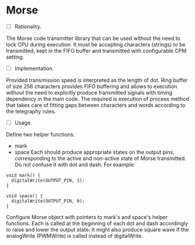 Morse
=====

- [ ] Rationality.

The Morse code transmitter library that can be used without the need to lock CPU during execution. It must be accepting characters (strings) to be transmitted, kept in the FIFO buffer and transmitted with configurable CPM setting.

- [ ] Implementation.

Provided transmission speed is interpreted as the length of dot. Ring buffer of size 256 characters provides FIFO buffering and allows to execution without the need to explicitly produce transmitted signals with timing dependency in the main code. The required is execution of process method that takes care of fitting gaps between characters and words according to the telegraphy rules.

- [ ] Usage.

Define two helper functions:
- mark
- space
Each should produce appropriate states on the output pins, corresponding to the active and non-active state of Morse transmitted. Do not confuse it with dot and dash.
For example:

```arduino
void mark() {
  digitalWrite(OUTPUT_PIN, 1);
}
```
```arduino
void space() {
  digitalWrite(OUTPUT_PIN, 0);
}
```
Configure Morse object with pointers to mark's and space's helper functions. Each is called at the beginning of each dot and dash accordingly to raise and lower the output state. It might also produce square wave if the analogWrite (PWMWrite) is called instead of digitalWrite.
